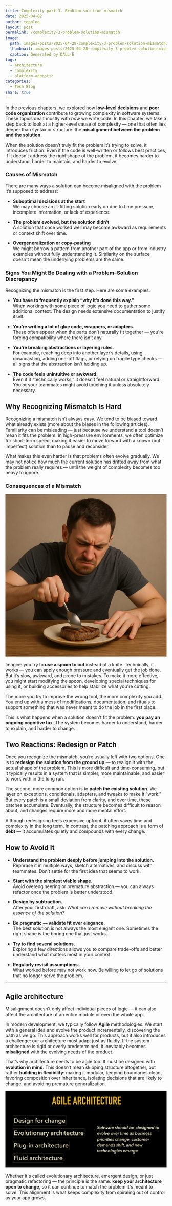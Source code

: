 ```yaml
---
title: Complexity part 3. Problem-solution mismatch
date: 2025-04-02
author: topolog
layout: post
permalink: /complexity-3-problem-solution-mismatch
image:
  path: images-posts/2025-04-28-complexity-3-problem-solution-mismatch/header.png
  thumbnail: images-posts/2025-04-28-complexity-3-problem-solution-mismatch/thumb-600.png
  caption: Generated by DALL-E
tags:
  - architecture
  - complexity
  - platform-agnostic
categories:
  - Tech Blog
share: true
---
```


In the previous chapters, we explored how **low-level decisions** and **poor code organization** contribute to growing complexity in software systems. These topics dealt mostly with *how* we write code. In this chapter, we take a step back to look at a higher-level cause of complexity — one that often lies deeper than syntax or structure: the **misalignment between the problem and the solution**.

When the solution doesn’t truly fit the problem it’s trying to solve, it introduces friction. Even if the code is well-written or follows best practices, if it doesn’t address the right shape of the problem, it becomes harder to understand, harder to maintain, and harder to evolve.

### Causes of Mismatch

There are many ways a solution can become misaligned with the problem it’s supposed to address:

- **Suboptimal decisions at the start**  
  We may choose an ill-fitting solution early on due to time pressure, incomplete information, or lack of experience.

- **The problem evolved, but the solution didn’t**  
  A solution that once worked well may become awkward as requirements or context shift over time.

- **Overgeneralization or copy-pasting**  
  We might borrow a pattern from another part of the app or from industry examples without fully understanding it. Similarity on the surface doesn't mean the underlying problems are the same.

### Signs You Might Be Dealing with a Problem–Solution Discrepancy

Recognizing the mismatch is the first step. Here are some examples:

- **You have to frequently explain “why it’s done this way.”**  
  When working with some piece of logic you need to gather some additional context. The design needs extensive documentation to justify itself.

- **You’re writing a lot of glue code, wrappers, or adapters.**  
  These often appear when the parts don’t naturally fit together — you're forcing compatibility where there isn’t any.

- **You’re breaking abstractions or layering rules.**  
  For example, reaching deep into another layer’s details, using downcasting, adding one-off flags, or relying on fragile type checks — all signs that the abstraction isn't holding up.

- **The code feels unintuitive or awkward.**  
  Even if it “technically works,” it doesn’t feel natural or straightforward. You or your teammates might avoid touching it unless absolutely necessary.

## Why Recognizing Mismatch Is Hard

Recognizing a mismatch isn’t always easy. We tend to be biased toward what already exists (more about the biases in the following articles). Familiarity can be misleading — just because we understand a tool doesn’t mean it fits the problem. In high-pressure environments, we often optimize for short-term speed, making it easier to move forward with a known (but imperfect) solution than to pause and reconsider.

What makes this even harder is that problems often evolve gradually. We may not notice how much the current solution has drifted away from what the problem really requires — until the weight of complexity becomes too heavy to ignore.

### Consequences of a Mismatch

![](/images-posts/2025-04-28-complexity-3-problem-solution-mismatch/cutting-with-spoon.png)

Imagine you try to **use a spoon to cut** instead of a knife. Technically, it works — you can apply enough pressure and eventually get the job done. But it’s slow, awkward, and prone to mistakes. To make it more effective, you might start modifying the spoon, developing special techniques for using it, or building accessories to help stabilize what you're cutting.

The more you try to improve the wrong tool, the more complexity you add. You end up with a mess of modifications, documentation, and rituals to support something that was never meant to do the job in the first place.

This is what happens when a solution doesn’t fit the problem: **you pay an ongoing cognitive tax**. The system becomes harder to understand, harder to explain, and harder to change.

## Two Reactions: Redesign or Patch

Once you recognize the mismatch, you’re usually left with two options. One is to **redesign the solution from the ground up** — to realign it with the actual shape of the problem. This is more difficult and time-consuming, but it typically results in a system that is simpler, more maintainable, and easier to work with in the long run.

The second, more common option is to **patch the existing solution**. We layer on exceptions, conditionals, adapters, and tweaks to make it “work.” But every patch is a small deviation from clarity, and over time, these patches accumulate. Eventually, the structure becomes difficult to reason about, and changes require more and more mental effort.

Although redesigning feels expensive upfront, it often saves time and complexity in the long term. In contrast, the patching approach is a form of **debt** — it accumulates quietly and compounds with every change.


## How to Avoid It

- **Understand the problem deeply before jumping into the solution.**  
  Rephrase it in multiple ways, sketch alternatives, and discuss with teammates. Don’t settle for the first idea that seems to work.

- **Start with the simplest viable shape.**  
  Avoid overengineering or premature abstraction — you can always refactor once the problem is better understood.

- **Design by subtraction.**  
  After your first draft, ask: *What can I remove without breaking the essence of the solution?*

- **Be pragmatic — validate fit over elegance.**  
  The best solution is not always the most elegant one. Sometimes the right shape is the boring one that just works.

- **Try to find several solutions.**  
  Exploring a few directions allows you to compare trade-offs and better understand what matters most in your context.

- **Regularly revisit assumptions.**  
  What worked before may not work now. Be willing to let go of solutions that no longer serve the problem.

---

## Agile architecture

Misalignment doesn’t only affect individual pieces of logic — it can also affect the architecture of an entire module or even the whole app.

In modern development, we typically follow **Agile** methodologies. We start with a general idea and evolve the product incrementally, discovering the path as we go. This approach works well for products, but it also introduces a challenge: our architecture must adapt just as fluidly. If the system architecture is rigid or overly predetermined, it inevitably becomes **misaligned** with the evolving needs of the product.

That’s why architecture needs to be agile too. It must be designed with **evolution in mind**. This doesn’t mean skipping structure altogether, but rather **building in flexibility**: making it modular, keeping boundaries clean, favoring composition over inheritance, isolating decisions that are likely to change, and avoiding premature generalization.

![](/images-posts/2025-04-28-complexity-3-problem-solution-mismatch/agile-architecture.png)

Whether it's called evolutionary architecture, emergent design, or just pragmatic refactoring — the principle is the same: **keep your architecture open to change**, so it can continue to match the problem it's meant to solve. This alignment is what keeps complexity from spiraling out of control as your app grows.